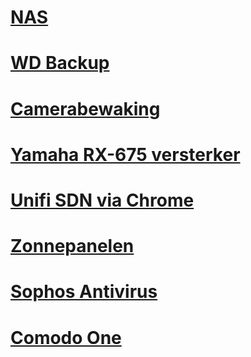 # [NAS](http://192.168.0.20:5000)

# [WD Backup](http://192.168.0.22)

# [Camerabewaking](http://192.168.0.20:5000/webman/3rdparty/SurveillanceStation/)

# [Yamaha RX-675 versterker](http://192.168.0.25)

# [Unifi SDN via Chrome](http://192.168.0.20:8443)

# [Zonnepanelen](http://192.168.0.60)

# [Sophos Antivirus](http://home.sophos.com)

# [Comodo One](https://one.comodo.com/app/login)